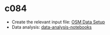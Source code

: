 # c084

- Create the relevant input file: [OSM Data Setup](osm-data-setup/README.md)
- Data analysis: [data-analysis-notebooks](data-analysis-notebooks)
